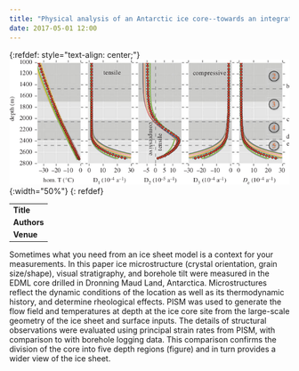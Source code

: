 ```yaml
---
title: "Physical analysis of an Antarctic ice core--towards an integration of micro- and macrodynamics of polar ice"
date: 2017-05-01 12:00
---
```


{:refdef: style="text-align: center;"}
![](/img/applications/weikusatetal2016.png){:width="50%"}
{: refdef}


||
|-
| **Title** | [Physical analysis of an Antarctic ice core--towards an integration of micro- and macrodynamics of polar ice](http://dx.doi.org/10.1098/rsta.2015.0347) |
| **Authors** | [I. Weikusat](https://www.awi.de/ueber-uns/organisation/mitarbeiter/ilka-weikusat.html) and others |
| **Venue** |  [Philos. Trans. Roy. Soc. A](http://rsta.royalsocietypublishing.org/)  |

Sometimes what you need from an ice sheet model is a context for your measurements. In this paper ice microstructure (crystal orientation, grain size/shape), visual stratigraphy, and borehole tilt were measured in the EDML core drilled in Dronning Maud Land, Antarctica. Microstructures reflect the dynamic conditions of the location as well as its thermodynamic history, and determine rheological effects. PISM was used to generate the flow field and temperatures at depth at the ice core site from the large-scale geometry of the ice sheet and surface inputs. The details of structural observations were evaluated using principal strain rates from PISM, with comparison to with borehole logging data. This comparison confirms the division of the core into five depth regions (figure) and in turn provides a wider view of the ice sheet.

